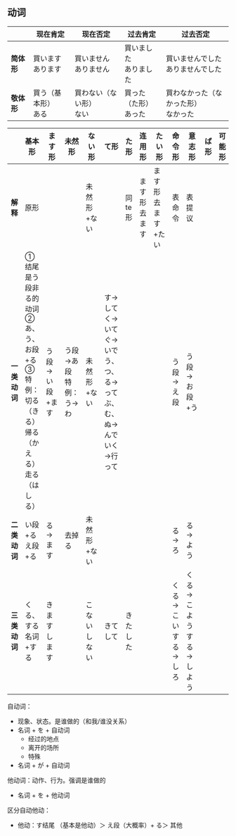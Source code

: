 ## 动词

|            | 现在肯定                 | 现在否定                     | 过去肯定                   | 过去否定                                 |
| ---------- | ------------------------ | ---------------------------- | -------------------------- | ---------------------------------------- |
| **简体形** | 買います<br />あります   | 買いません<br />ありません   | 買いました<br />ありました | 買いませんでした<br />ありませんでした   |
| **敬体形** | 買う（基本形）<br />ある | 買わない（ない形）<br />ない | 買った（た形）<br />あった | 買わなかった（なかった形）<br />なかった |



|              | 基本形                                                       | ます形             | 未然形                     | ない形             | て形                                                         | た形           | 连用形       | たい形            | 命令形                   | 意志形                       | ば形 | 可能形 | 使役形 |
| ------------ | ------------------------------------------------------------ | ------------------ | -------------------------- | ------------------ | ------------------------------------------------------------ | -------------- | ------------ | ----------------- | ------------------------ | ---------------------------- | ---- | ------ | ------ |
| **解释**     | 原形                                                         |                    |                            | 未然形+ない        |                                                              | 同te形         | ます形去ます | ます形去ます+たい | 表命令                   | 表提议                       |      |        |        |
| **一类动词** | ①结尾是う段非る的动词<br />②あ、う、お段+る<br />③特例：<br />切る（きる）<br />帰る（かえる）<br />走る（はしる） | う段→い段+ます     | う段→あ段<br />特例：う→わ | 未然形+ない        | す→して<br />く→いて<br />ぐ→いで<br />う、つ、る→って<br />ぶ、む、ぬ→んで<br />いく→行って |                |              |                   | う段→え段                | う段→お段+う                 |      |        |        |
| **二类动词** | い段+る<br />え段+る                                         | る→ます            | 去掉る                     | 未然形+ない        |                                                              |                |              |                   | る→ろ                    | る→よう                      |      |        |        |
| **三类动词** | くる、する<br />名词+する                                    | きます<br />します |                            | こない<br />しない | きて<br />して                                               | きた<br />した |              |                   | くる→こい<br />する→しろ | くる→こよう<br />する→しよう |      |        |        |

自动词：

- 现象、状态。是谁做的（和我/谁没关系）
- 名词 + を + 自动词
  - 经过的地点
  - 离开的场所
  - 特殊
- 名词 + が + 自动词

他动词：动作、行为。强调是谁做的

- 名词 + を + 他动词

区分自动他动：

- 他动：す结尾 （基本是他动）＞ え段（大概率）+ る＞ 其他
